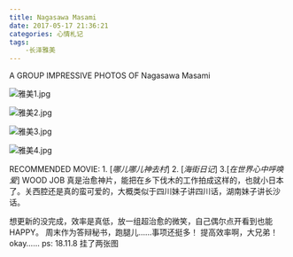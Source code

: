 ```yaml
---
title: Nagasawa Masami
date: 2017-05-17 21:36:21
categories: 心情札记
tags:
    -长泽雅美
---
```

A GROUP  IMPRESSIVE PHOTOS  OF Nagasawa Masami
<!-- more -->

![雅美1.jpg](https://i.loli.net/2018/11/08/5be44a96ede35.jpg)

![雅美2.jpg](https://i.loli.net/2018/11/08/5be44a996f955.jpg)

![雅美3.jpg](https://i.loli.net/2018/11/08/5be44a9a52654.jpg)

![雅美4.jpg](https://i.loli.net/2018/11/08/5be44a9aab7e8.jpg)


RECOMMENDED MOVIE: 1. [*哪儿哪儿神去村*] 2.  [*海街日记*] 3.[*在世界心中呼唤爱*]
WOOD JOB 真是治愈神片，能把在乡下伐木的工作拍成这样的，也就小日本了。关西腔还是真的蛮可爱的，大概类似于四川妹子讲四川话，湖南妹子讲长沙话。

想更新的没完成，效率是真低，放一组超治愈的微笑，自己偶尔点开看到也能HAPPY。
周末作为答辩秘书，跑腿儿……事项还挺多！
提高效率啊，大兄弟！okay……
ps: 18.11.8 挂了两张图